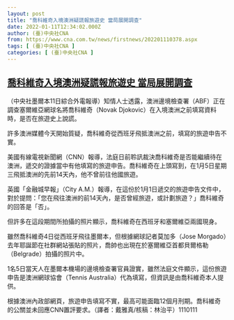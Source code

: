 ```yaml
---
layout: post
title: "喬科維奇入境澳洲疑謊報旅遊史 當局展開調查"
date: 2022-01-11T12:34:02.000Z
author: (臺)中央社CNA
from: https://www.cna.com.tw/news/firstnews/202201110378.aspx
tags: [ (臺)中央社CNA ]
categories: [ (臺)中央社CNA ]
---
```

<!--1641904442000-->
[喬科維奇入境澳洲疑謊報旅遊史 當局展開調查](https://www.cna.com.tw/news/firstnews/202201110378.aspx)
------

<div>
<div></div><div><p>（中央社墨爾本11日綜合外電報導）知情人士透露，澳洲邊境檢查署（ABF）正在調查塞爾維亞網球名將喬科維奇（Novak Djokovic）在入境澳洲之前填寫資料時，是否在旅遊史上說謊。</p><p>許多澳洲媒體今天開始質疑，喬科維奇從西班牙飛抵澳洲之前，填寫的旅遊申告不實。</p><p>美國有線電視新聞網（CNN）報導，法庭日前聆訊裁決喬科維奇是否能繼續待在澳洲，遞交的證據當中有他填寫的旅遊申告。喬科維奇在上頭寫到，在1月5日星期三飛抵澳洲的先前14天內，他不曾前往他國旅遊。</p><p>英國「金融城早報」（City A.M.）報導，在這份於1月1日遞交的旅遊申告文件中，對於提問：「您在飛往澳洲的前14天內，是否曾經旅遊，或計劃旅遊？」喬科維奇的回答是「否」。</p><p>但許多在這段期間所拍攝的照片顯示，喬科維奇在西班牙和塞爾維亞兩國現身。</p><p>雖然喬科維奇4日從西班牙飛往墨爾本，但根據網球記者莫加多（Jose Morgado）去年耶誕節在社群網站張貼的照片，喬帥也出現在於塞爾維亞首都貝爾格勒（Belgrade）拍攝的照片中。</p><p>1名5日當天人在墨爾本機場的邊境檢查署官員證實，雖然法庭文件顯示，這份旅遊申告是澳洲網球協會（Tennis Australia）代為填寫，但資訊是由喬科維奇本人提供。</p><p>根據澳洲內政部網頁，旅遊申告填寫不實，最高可能面臨12個月刑期。喬科維奇的公關並未回應CNN置評要求。（譯者：戴雅真/核稿：林治平）1110111</p><div class='media'><div class='twitterMedia'><blockquote class='twitter-tweet' data-lang='zh-tw'><a href='https://twitter.com/josemorgado/status/1474724177659801606?ref_src=twsrc%5Etfw%7Ctwcamp%5Etweetembed%7Ctwterm%5E1474724177659801606%7Ctwgr%5E%7Ctwcon%5Es1_&ref_url=https%3A%2F%2Fwww.cityam.com%2Fallegations-novak-djokovic-lied-about-travel-history-before-coming-to-australia-as-questions-emerge-over-tennis-stars-declaration-form%2F'></a></blockquote></div></div></div>
</div>
